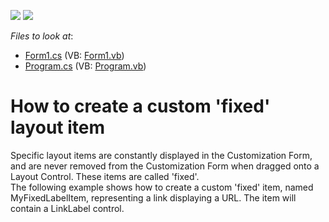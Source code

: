 <!-- default badges list -->
[![](https://img.shields.io/badge/Open_in_DevExpress_Support_Center-FF7200?style=flat-square&logo=DevExpress&logoColor=white)](https://supportcenter.devexpress.com/ticket/details/E1734)
[![](https://img.shields.io/badge/📖_How_to_use_DevExpress_Examples-e9f6fc?style=flat-square)](https://docs.devexpress.com/GeneralInformation/403183)
<!-- default badges end -->
<!-- default file list -->
*Files to look at*:

* [Form1.cs](./CS/CustomFixedLayoutItemExample/Form1.cs) (VB: [Form1.vb](./VB/CustomFixedLayoutItemExample/Form1.vb))
* [Program.cs](./CS/CustomFixedLayoutItemExample/Program.cs) (VB: [Program.vb](./VB/CustomFixedLayoutItemExample/Program.vb))
<!-- default file list end -->
# How to create a custom 'fixed' layout item 


<p>Specific layout items are constantly displayed in the Customization Form, and are never removed from the Customization Form when dragged onto a Layout Control. These items are called 'fixed'. <br />
The following example shows how to create a custom 'fixed' item, named MyFixedLabelItem, representing a link displaying a URL. The item will contain a LinkLabel control.</p>

<br/>


